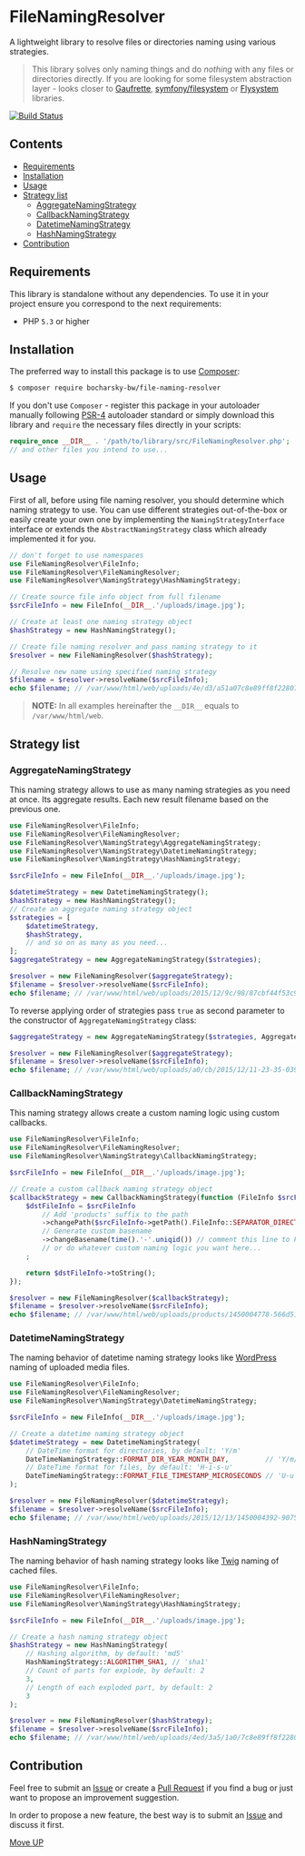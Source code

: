 # FileNamingResolver

A lightweight library to resolve files or directories naming using various strategies.

> This library solves only naming things and do *nothing* with any files or
  directories directly. If you are looking for some filesystem abstraction
  layer - looks closer to [Gaufrette][5], [symfony/filesystem][6] or [Flysystem][7]
  libraries.

[![Build Status](https://travis-ci.org/bocharsky-bw/FileNamingResolver.svg?branch=master)](https://travis-ci.org/bocharsky-bw/FileNamingResolver)

## Contents

* [Requirements](#requirements)
* [Installation](#installation)
* [Usage](#usage)
* [Strategy list](#strategy-list)
    * [AggregateNamingStrategy](#aggregatenamingstrategy)
    * [CallbackNamingStrategy](#callbacknamingstrategy)
    * [DatetimeNamingStrategy](#datetimenamingstrategy)
    * [HashNamingStrategy](#hashnamingstrategy)
* [Contribution](#contribution)

## Requirements

This library is standalone without any dependencies. To use it in your project
ensure you correspond to the next requirements:

* PHP `5.3` or higher

## Installation

The preferred way to install this package is to use [Composer][3]:

```bash
$ composer require bocharsky-bw/file-naming-resolver
```

If you don't use `Composer` - register this package in your autoloader manually
following [PSR-4][4] autoloader standard or simply download this library and
`require` the necessary files directly in your scripts:

```php
require_once __DIR__ . '/path/to/library/src/FileNamingResolver.php';
// and other files you intend to use...
```

## Usage

First of all, before using file naming resolver, you should determine which naming
strategy to use. You can use different strategies out-of-the-box or easily create
your own one by implementing the `NamingStrategyInterface` interface or extends the
`AbstractNamingStrategy` class which already implemented it for you.

```php
// don't forget to use namespaces
use FileNamingResolver\FileInfo;
use FileNamingResolver\FileNamingResolver;
use FileNamingResolver\NamingStrategy\HashNamingStrategy;

// Create source file info object from full filename
$srcFileInfo = new FileInfo(__DIR__.'/uploads/image.jpg');

// Create at least one naming strategy object
$hashStrategy = new HashNamingStrategy();

// Create file naming resolver and pass naming strategy to it
$resolver = new FileNamingResolver($hashStrategy);

// Resolve new name using specified naming strategy
$filename = $resolver->resolveName($srcFileInfo);
echo $filename; // /var/www/html/web/uploads/4e/d3/a51a07c8e89ff8f228075b7fc76b.jpg
```

> **NOTE:** In all examples hereinafter the `__DIR__` equals to `/var/www/html/web`.

## Strategy list

### AggregateNamingStrategy

This naming strategy allows to use as many naming strategies as you need at once.
Its aggregate results. Each new result filename based on the previous one.

```php
use FileNamingResolver\FileInfo;
use FileNamingResolver\FileNamingResolver;
use FileNamingResolver\NamingStrategy\AggregateNamingStrategy;
use FileNamingResolver\NamingStrategy\DatetimeNamingStrategy;
use FileNamingResolver\NamingStrategy\HashNamingStrategy;

$srcFileInfo = new FileInfo(__DIR__.'/uploads/image.jpg');

$datetimeStrategy = new DatetimeNamingStrategy();
$hashStrategy = new HashNamingStrategy();
// Create an aggregate naming strategy object
$strategies = [
    $datetimeStrategy,
    $hashStrategy,
    // and so on as many as you need...
];
$aggregateStrategy = new AggregateNamingStrategy($strategies);

$resolver = new FileNamingResolver($aggregateStrategy);
$filename = $resolver->resolveName($srcFileInfo);
echo $filename; // /var/www/html/web/uploads/2015/12/9c/98/87cbf44f53c9f6fa08f44ce705c8.jpg
```

To reverse applying order of strategies pass `true` as second parameter to the
constructor of `AggregateNamingStrategy` class:

```php
$aggregateStrategy = new AggregateNamingStrategy($strategies, AggregateNamingStrategy::MODE_REVERSE);

$resolver = new FileNamingResolver($aggregateStrategy);
$filename = $resolver->resolveName($srcFileInfo);
echo $filename; // /var/www/html/web/uploads/a0/cb/2015/12/11-23-35-039900.jpg
```

### CallbackNamingStrategy

This naming strategy allows create a custom naming logic using custom callbacks.

```php
use FileNamingResolver\FileInfo;
use FileNamingResolver\FileNamingResolver;
use FileNamingResolver\NamingStrategy\CallbackNamingStrategy;

$srcFileInfo = new FileInfo(__DIR__.'/uploads/image.jpg');

// Create a custom callback naming strategy object
$callbackStrategy = new CallbackNamingStrategy(function (FileInfo $srcFileInfo) {
    $dstFileInfo = $srcFileInfo
        // Add 'products' suffix to the path
        ->changePath($srcFileInfo->getPath().FileInfo::SEPARATOR_DIRECTORY.'products')
        // Generate custom basename
        ->changeBasename(time().'-'.uniqid()) // comment this line to keep original basename
        // or do whatever custom naming logic you want here...
    ;

    return $dstFileInfo->toString();
});

$resolver = new FileNamingResolver($callbackStrategy);
$filename = $resolver->resolveName($srcFileInfo);
echo $filename; // /var/www/html/web/uploads/products/1450004778-566d512a32d2c.jpg
```

### DatetimeNamingStrategy

The naming behavior of datetime naming strategy looks like [WordPress][9] naming
of uploaded media files.

```php
use FileNamingResolver\FileInfo;
use FileNamingResolver\FileNamingResolver;
use FileNamingResolver\NamingStrategy\DatetimeNamingStrategy;

$srcFileInfo = new FileInfo(__DIR__.'/uploads/image.jpg');

// Create a datetime naming strategy object
$datetimeStrategy = new DatetimeNamingStrategy(
    // DateTime format for directories, by default: 'Y/m'
    DateTimeNamingStrategy::FORMAT_DIR_YEAR_MONTH_DAY,         // 'Y/m/d'
    // DateTime format for files, by default: 'H-i-s-u'
    DateTimeNamingStrategy::FORMAT_FILE_TIMESTAMP_MICROSECONDS // 'U-u'
);

$resolver = new FileNamingResolver($datetimeStrategy);
$filename = $resolver->resolveName($srcFileInfo);
echo $filename; // /var/www/html/web/uploads/2015/12/13/1450004392-907500.jpg
```

### HashNamingStrategy

The naming behavior of hash naming strategy looks like [Twig][8] naming of cached files.

```php
use FileNamingResolver\FileInfo;
use FileNamingResolver\FileNamingResolver;
use FileNamingResolver\NamingStrategy\HashNamingStrategy;

$srcFileInfo = new FileInfo(__DIR__.'/uploads/image.jpg');

// Create a hash naming strategy object
$hashStrategy = new HashNamingStrategy(
    // Hashing algorithm, by default: 'md5'
    HashNamingStrategy::ALGORITHM_SHA1, // 'sha1'
    // Count of parts for explode, by default: 2
    3,
    // Length of each exploded part, by default: 2
    3
);

$resolver = new FileNamingResolver($hashStrategy);
$filename = $resolver->resolveName($srcFileInfo);
echo $filename; // /var/www/html/web/uploads/4ed/3a5/1a0/7c8e89ff8f228075b7fc76b.jpg
```

## Contribution

Feel free to submit an [Issue][1] or create a [Pull Request][2] if you find
a bug or just want to propose an improvement suggestion.

In order to propose a new feature, the best way is to submit an [Issue][1]
and discuss it first.

[Move UP](#filenamingresolver)


[1]: https://github.com/bocharsky-bw/FileNamingResolver/issues
[2]: https://github.com/bocharsky-bw/FileNamingResolver/pulls
[3]: https://getcomposer.org/
[4]: http://www.php-fig.org/psr/psr-4/
[5]: https://github.com/KnpLabs/Gaufrette
[6]: https://github.com/symfony/filesystem
[7]: https://github.com/thephpleague/flysystem
[8]: https://github.com/twigphp/Twig
[9]: https://github.com/wordpress/wordpress
